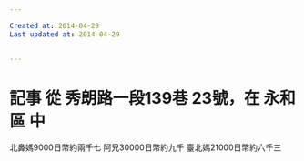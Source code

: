 ```yaml
---

Created at: 2014-04-29
Last updated at: 2014-04-29


---
```


# 記事 從 秀朗路一段139巷 23號，在 永和區 中


北鼻媽9000日幣約兩千七
阿兄30000日幣約九千
臺北媽21000日幣約六千三

